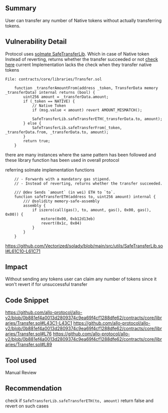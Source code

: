 ## Summary

User can transfer any number of Native tokens without actually transferring tokens.
## Vulnerability Detail

Protocol uses [solmate SafeTransferLib](https://github.com/Vectorized/solady/blob/main/src/utils/SafeTransferLib.sol). Which in case of Native token Instead of reverting, returns whether the transfer succeeded or not [check here](https://github.com/Vectorized/solady/blob/main/src/utils/SafeTransferLib.sol#L61C10-L61C71) 
current Implementation lacks the check when they transfer native tokens 
```solidity
File: contracts/core/libraries/Transfer.sol

    function _transferAmountFrom(address _token, TransferData memory _transferData) internal returns (bool) {
        uint256 amount = _transferData.amount;
        if (_token == NATIVE) {
            // Native Token
            if (msg.value < amount) revert AMOUNT_MISMATCH();

            SafeTransferLib.safeTransferETH(_transferData.to, amount);
        } else {
            SafeTransferLib.safeTransferFrom(_token, _transferData.from, _transferData.to, amount);
        }
        return true;
    }
```
there are many instances where the same pattern has been followed and these library function has been used in overall protocol

referring solmate implementation functions
```solidity
    // - Forwards with a mandatory gas stipend.
    // - Instead of reverting, returns whether the transfer succeeded.

    /// @dev Sends `amount` (in wei) ETH to `to`.
    function safeTransferETH(address to, uint256 amount) internal {
        /// @solidity memory-safe-assembly
        assembly {
            if iszero(call(gas(), to, amount, gas(), 0x00, gas(), 0x00)) {
                mstore(0x00, 0xb12d13eb) 
                revert(0x1c, 0x04)
            }
        }
    }

```
https://github.com/Vectorized/solady/blob/main/src/utils/SafeTransferLib.sol#L61C10-L61C71
## Impact
Without sending any tokens user can claim any number of tokens since it won't revert if for unsuccessful transfer 
## Code Snippet
https://github.com/allo-protocol/allo-v2/blob/0b881ef4a0013d2809374c9ea69f4cf1288dfe62/contracts/core/libraries/Transfer.sol#L43C1-L43C1
https://github.com/allo-protocol/allo-v2/blob/0b881ef4a0013d2809374c9ea69f4cf1288dfe62/contracts/core/libraries/Transfer.sol#L76
https://github.com/allo-protocol/allo-v2/blob/0b881ef4a0013d2809374c9ea69f4cf1288dfe62/contracts/core/libraries/Transfer.sol#L89
## Tool used

Manual Review

## Recommendation

check if `SafeTransferLib.safeTransferETH(to, amount)` return false and revert on such cases